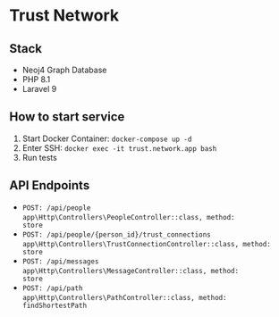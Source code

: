 # Trust Network

## Stack
- Neoj4 Graph Database
- PHP 8.1
- Laravel 9

## How to start service
1. Start Docker Container: <code>docker-compose up -d</code>
2. Enter SSH: <code>docker exec -it trust.network.app bash</code>
3. Run tests

## API Endpoints
- <code>POST: /api/people</code>\
  <code>app\Http\Controllers\PeopleController::class, method: store</code>
- <code>POST: /api/people/{person_id}/trust_connections</code>\
  <code>app\Http\Controllers\TrustConnectionController::class, method: store</code>
- <code>POST: /api/messages</code>\
  <code>app\Http\Controllers\MessageController::class, method: store</code>
- <code>POST: /api/path</code>\
  <code>app\Http\Controllers\PathController::class, method: findShortestPath</code>